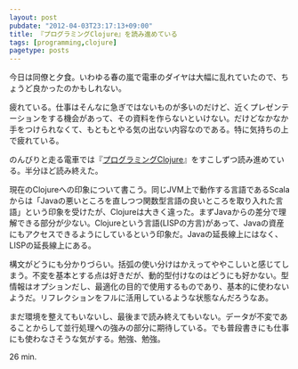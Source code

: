 ```yaml
---
layout: post
pubdate: "2012-04-03T23:17:13+09:00"
title: 『プログラミングClojure』を読み進めている
tags: [programming,clojure]
pagetype: posts
---
```

今日は同僚と夕食。いわゆる春の嵐で電車のダイヤは大幅に乱れていたので、ちょうど良かったのかもしれない。

疲れている。仕事はそんなに急ぎではないものが多いのだけど、近くプレゼンテーションをする機会があって、その資料を作らないといけない。だけどなかなか手をつけられなくて、もともとやる気の出ない内容なのである。特に気持ちの上で疲れている。

のんびりと走る電車では『[プログラミングClojure](http://amazon.jp/o/ASIN/4274067890/bouzuya-22)』をすこしずつ読み進めている。半分ほど読み終えた。

現在のClojureへの印象について書こう。同じJVM上で動作する言語であるScalaからは「Javaの悪いところを直しつつ関数型言語の良いところを取り入れた言語」という印象を受けたが、Clojureは大きく違った。まずJavaからの差分で理解できる部分が少ない。Clojureという言語(LISPの方言)があって、Javaの資産にもアクセスできるようにしているという印象だ。Javaの延長線上にはなく、LISPの延長線上にある。

構文がどうにも分かりづらい。括弧の使い分けはかえってややこしいと感じてしまう。不変を基本とする点は好きだが、動的型付けなのはどうにも好かない。型情報はオプションだし、最適化の目的で使用するものであり、基本的に使わないようだ。リフレクションをフルに活用しているような状態なんだろうなあ。

まだ環境を整えてもいないし、最後まで読み終えてもいない。データが不変であることからして並行処理への強みの部分に期待している。でも普段書きにも仕事にも使わなさそうな気がする。勉強、勉強。

26 min.
